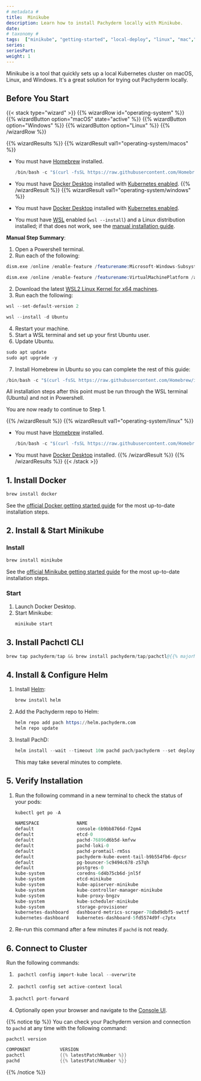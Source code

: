```yaml
---
# metadata # 
title:  Minikube 
description: Learn how to install Pachyderm locally with Minikube.
date: 
# taxonomy #
tags:  ["minikube", "getting-started", "local-deploy", "linux", "mac","windows"]
series: 
seriesPart: 
weight: 1
---
```


Minikube is a tool that quickly sets up a local Kubernetes cluster on macOS, Linux, and Windows. It's a great solution for trying out Pachyderm locally.

## Before You Start

{{< stack type="wizard" >}}
 {{% wizardRow id="operating-system" %}}
  {{% wizardButton option="macOS" state="active" %}}
  {{% wizardButton option="Windows" %}}
  {{% wizardButton option="Linux" %}}
 {{% /wizardRow %}}

{{% wizardResults %}}
 {{% wizardResult val1="operating-system/macos" %}}
  - You must have [Homebrew](https://brew.sh/) installed. 
    ```s
    /bin/bash -c "$(curl -fsSL https://raw.githubusercontent.com/Homebrew/install/HEAD/install.sh)"
    ```
  - You must have [Docker Desktop](https://www.docker.com/) installed with [Kubernetes enabled](https://docs.docker.com/desktop/kubernetes/).
 {{% /wizardResult %}}
 {{% wizardResult val1="operating-system/windows" %}}

 - You must have [Docker Desktop](https://www.docker.com/) installed with [Kubernetes enabled](https://docs.docker.com/desktop/kubernetes/). 
 - You must have [WSL](https://learn.microsoft.com/en-us/windows/wsl/install) enabled (`wsl --install`) and a Linux distribution installed; if that does not work, see the [manual installation guide](https://learn.microsoft.com/en-us/windows/wsl/install-manual).


**Manual Step Summary**:

1. Open a Powershell terminal.
2. Run each of the following:

```s
dism.exe /online /enable-feature /featurename:Microsoft-Windows-Subsystem-Linux /all /norestart

dism.exe /online /enable-feature /featurename:VirtualMachinePlatform /all /norestart
```
2. Download the latest [WSL2 Linux Kernel for x64 machines](https://wslstorestorage.blob.core.windows.net/wslblob/wsl_update_x64.msi).
3. Run each the following:
```s
wsl --set-default-version 2

wsl --install -d Ubuntu 
```
4. Restart your machine.
5. Start a WSL terminal and set up your first Ubuntu user.
6. Update Ubuntu.
```s
sudo apt update
sudo apt upgrade -y
```
7. Install Homebrew in Ubuntu so you can complete the rest of this guide:
```s
/bin/bash -c "$(curl -fsSL https://raw.githubusercontent.com/Homebrew/install/HEAD/install.sh)"
```
All installation steps after this point must be run through the WSL terminal (Ubuntu) and not in Powershell. 

You are now ready to continue to Step 1.

 {{% /wizardResult %}}
 {{% wizardResult val1="operating-system/linux" %}}
  - You must have [Homebrew](https://brew.sh/) installed. 
    ```s
    /bin/bash -c "$(curl -fsSL https://raw.githubusercontent.com/Homebrew/install/HEAD/install.sh)"
    ```
  - You must have [Docker Desktop](https://www.docker.com/) installed.
 {{% /wizardResult %}}
{{% /wizardResults %}}
{{< /stack >}}

## 1. Install Docker 

```s
brew install docker
```
See the [official Docker getting started guide](https://docs.docker.com/get-started/) for the most up-to-date installation steps.

## 2. Install & Start Minikube 


### Install


```s
brew install minikube
```
See the [official Minikube getting started guide](https://minikube.sigs.k8s.io/docs/start/) for the most up-to-date installation steps.

### Start 

1. Launch Docker Desktop.
2. Start Minikube: 
   ```s
   minikube start
   ```

## 3. Install Pachctl CLI 

 ```s
 brew tap pachyderm/tap && brew install pachyderm/tap/pachctl@{{% majorMinorNumber %}}  
 ```

## 4. Install & Configure Helm

1. Install [Helm](https://helm.sh/docs/intro/install/):
   ```s
   brew install helm
   ```
2. Add the Pachyderm repo to Helm:
   ```s
   helm repo add pach https://helm.pachyderm.com  
   helm repo update  
   ```
3. Install PachD: 
   ```s
   helm install --wait --timeout 10m pachd pach/pachyderm --set deployTarget=LOCAL 
   ```
   This may take several minutes to complete. 

## 5. Verify Installation 

1. Run the following command in a new terminal to check the status of your pods:
    ```s
    kubectl get po -A
    ```
    ```s
    NAMESPACE              NAME                                         READY   STATUS    RESTARTS        AGE
   default                console-6b9bb8766d-f2gm4                     1/1     Running   0             41m
   default                etcd-0                                       1/1     Running   0             41m
   default                pachd-76896d6b5d-kmfvw                       1/1     Running   0             41m
   default                pachd-loki-0                                 1/1     Running   0             41m
   default                pachd-promtail-rm5ss                         1/1     Running   0             41m
   default                pachyderm-kube-event-tail-b9b554fb6-dpcsr    1/1     Running   0             41m
   default                pg-bouncer-5c9494c678-z57qh                  1/1     Running   0             41m
   default                postgres-0                                   1/1     Running   0             41m
   kube-system            coredns-6d4b75cb6d-jnl5f                     1/1     Running   3 (42m ago)   97d
   kube-system            etcd-minikube                                1/1     Running   4 (42m ago)   97d
   kube-system            kube-apiserver-minikube                      1/1     Running   3 (42m ago)   97d
   kube-system            kube-controller-manager-minikube             1/1     Running   4 (42m ago)   97d
   kube-system            kube-proxy-bngzv                             1/1     Running   3 (42m ago)   97d
   kube-system            kube-scheduler-minikube                      1/1     Running   3 (42m ago)   97d
   kube-system            storage-provisioner                          1/1     Running   5 (42m ago)   97d
   kubernetes-dashboard   dashboard-metrics-scraper-78dbd9dbf5-swttf   1/1     Running   3 (42m ago)   97d
   kubernetes-dashboard   kubernetes-dashboard-5fd5574d9f-c7ptx        1/1     Running   4 (42m ago)   97d
    ```
2. Re-run this command after a few minutes if `pachd` is not ready.

## 6. Connect to Cluster

Run the following commands:

1. ```s
    pachctl config import-kube local --overwrite
    ```
2. ```s
    pachctl config set active-context local
    ```
3.  ```s
    pachctl port-forward
    ```
4. Optionally open your browser and navigate to the [Console UI](http://localhost:4000).

{{% notice tip %}}
You can check your Pachyderm version and connection to `pachd` at any time with the following command:
   ```s
   pachctl version
   ```
   ```s
   COMPONENT           VERSION  
   pachctl             {{% latestPatchNumber %}}  
   pachd               {{% latestPatchNumber %}}  
   ```
{{% /notice %}}


